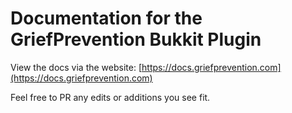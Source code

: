 # Documentation for the GriefPrevention Bukkit Plugin

View the docs via the website: [https://docs.griefprevention.com](https://docs.griefprevention.com)

Feel free to PR any edits or additions you see fit.
